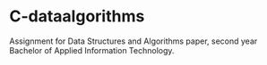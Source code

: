 # C-dataalgorithms
Assignment for Data Structures and Algorithms paper, second year Bachelor of Applied Information Technology.
